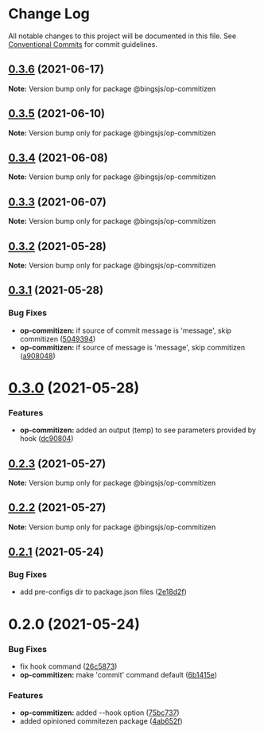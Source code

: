 # Change Log

All notable changes to this project will be documented in this file.
See [Conventional Commits](https://conventionalcommits.org) for commit guidelines.

## [0.3.6](https://github.com/bingtimren/op-tools/compare/@bingsjs/op-commitizen@0.3.5...@bingsjs/op-commitizen@0.3.6) (2021-06-17)

**Note:** Version bump only for package @bingsjs/op-commitizen





## [0.3.5](https://github.com/bingtimren/op-tools/compare/@bingsjs/op-commitizen@0.3.4...@bingsjs/op-commitizen@0.3.5) (2021-06-10)

**Note:** Version bump only for package @bingsjs/op-commitizen





## [0.3.4](https://github.com/bingtimren/op-tools/compare/@bingsjs/op-commitizen@0.3.3...@bingsjs/op-commitizen@0.3.4) (2021-06-08)

**Note:** Version bump only for package @bingsjs/op-commitizen





## [0.3.3](https://github.com/bingtimren/op-tools/compare/@bingsjs/op-commitizen@0.3.2...@bingsjs/op-commitizen@0.3.3) (2021-06-07)

**Note:** Version bump only for package @bingsjs/op-commitizen





## [0.3.2](https://github.com/bingtimren/op-tools/compare/@bingsjs/op-commitizen@0.3.1...@bingsjs/op-commitizen@0.3.2) (2021-05-28)

**Note:** Version bump only for package @bingsjs/op-commitizen





## [0.3.1](https://github.com/bingtimren/op-tools/compare/@bingsjs/op-commitizen@0.3.0...@bingsjs/op-commitizen@0.3.1) (2021-05-28)


### Bug Fixes

* **op-commitizen:** if source of commit message is 'message', skip commitizen ([5049394](https://github.com/bingtimren/op-tools/commit/5049394918b7ee1b81b09ec44dda4b65f8a06498))
* **op-commitizen:** if source of message is 'message', skip commitizen ([a908048](https://github.com/bingtimren/op-tools/commit/a908048184e79b68406797bd1f9feb7f59a07959))





# [0.3.0](https://github.com/bingtimren/op-tools/compare/@bingsjs/op-commitizen@0.2.3...@bingsjs/op-commitizen@0.3.0) (2021-05-28)


### Features

* **op-commitizen:** added an output (temp) to see parameters provided by hook ([dc90804](https://github.com/bingtimren/op-tools/commit/dc90804d59682d6539cea0a4ae00ec1ec9b417b5))





## [0.2.3](https://github.com/bingtimren/op-tools/compare/@bingsjs/op-commitizen@0.2.2...@bingsjs/op-commitizen@0.2.3) (2021-05-27)

**Note:** Version bump only for package @bingsjs/op-commitizen





## [0.2.2](https://github.com/bingtimren/op-tools/compare/@bingsjs/op-commitizen@0.2.1...@bingsjs/op-commitizen@0.2.2) (2021-05-27)

**Note:** Version bump only for package @bingsjs/op-commitizen





## [0.2.1](https://github.com/bingtimren/op-tools/compare/@bingsjs/op-commitizen@0.2.0...@bingsjs/op-commitizen@0.2.1) (2021-05-24)


### Bug Fixes

* add pre-configs dir to package.json files ([2e18d2f](https://github.com/bingtimren/op-tools/commit/2e18d2ffe03dd258249da4d40b125eb1ef56adac))





# 0.2.0 (2021-05-24)


### Bug Fixes

* fix hook command ([26c5873](https://github.com/bingtimren/op-tools/commit/26c587321d0241b349e2ef220c3e3d00644b12ea))
* **op-commitizen:** make 'commit' command default ([6b1415e](https://github.com/bingtimren/op-tools/commit/6b1415e7b2a11570ecd601da3b3599c2b36acd27))


### Features

* **op-commitizen:** added --hook option ([75bc737](https://github.com/bingtimren/op-tools/commit/75bc7377c32bb2fb771baa532d0e82f2b1d7221f))
* added opinioned commitezen package ([4ab652f](https://github.com/bingtimren/op-tools/commit/4ab652f59bc7ce34b1a48a0ef6947740fdcdfc84))
